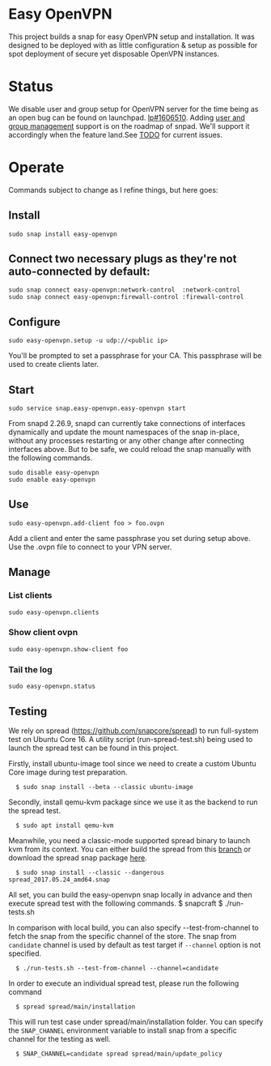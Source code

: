# Easy OpenVPN

This project builds a snap for easy OpenVPN setup and installation. It was
designed to be deployed with as little configuration & setup as possible for
spot deployment of secure yet disposable OpenVPN instances.

# Status

We disable user and group setup for OpenVPN server for the time being as an
open bug can be found on launchpad. [lp#1606510](https://bugs.launchpad.net/snappy/+bug/1606510).
Adding [user and group management](https://forum.snapcraft.io/t/multiple-users-and-groups-in-snaps/1461/2) support is on the roadmap of snpad. We'll support it accordingly when the feature land.See [TODO](TODO.md) for current issues.

# Operate

Commands subject to change as I refine things, but here goes:

## Install

    sudo snap install easy-openvpn

## Connect two necessary plugs as they're not auto-connected by default:

    sudo snap connect easy-openvpn:network-control  :network-control
    sudo snap connect easy-openvpn:firewall-control :firewall-control

## Configure

    sudo easy-openvpn.setup -u udp://<public ip>

You'll be prompted to set a passphrase for your CA. This passphrase will be
used to create clients later.

## Start

	sudo service snap.easy-openvpn.easy-openvpn start

From snapd 2.26.9, snapd can currently take connections of interfaces dynamically
and update the mount namespaces of the snap in-place, without any processes
restarting or any other change after connecting interfaces above.  But to be safe,
we could reload the snap manually with the following commands.

    sudo disable easy-openvpn
    sudo enable easy-openvpn

## Use

	sudo easy-openvpn.add-client foo > foo.ovpn

Add a client and enter the same passphrase you set during setup above. Use the
.ovpn file to connect to your VPN server.

## Manage

### List clients

	sudo easy-openvpn.clients

### Show client ovpn

	sudo easy-openvpn.show-client foo

### Tail the log

	sudo easy-openvpn.status

## Testing

We rely on spread (https://github.com/snapcore/spread) to run full-system test on Ubuntu Core 16. A utility script (run-spread-test.sh) being used to launch the spread test can be found in this project.

Firstly, install ubuntu-image tool since we need to create a custom Ubuntu Core image during test preparation.

      $ sudo snap install --beta --classic ubuntu-image

Secondly, install qemu-kvm package since we use it as the backend to run the spread test.

      $ sudo apt install qemu-kvm

Meanwhile, you need a classic-mode supported spread binary to launch kvm from its context. You can either build the spread from this [branch](https://github.com/rmescandon/spread/tree/snap-as-classic) or download the spread snap package [here](http://people.canonical.com/~gary-wzl77/spread_2017.05.24_amd64.snap).

      $ sudo snap install --classic --dangerous spread_2017.05.24_amd64.snap

All set, you can build the easy-openvpn snap locally in advance and then execute spread test with the following commands.
      $ snapcraft
      $ ./run-tests.sh

In comparison with local build, you can also specify --test-from-channel to fetch the snap from the specific channel of the store. The snap from `candidate` channel is used by default as test target if `--channel` option is not specified.

      $ ./run-tests.sh --test-from-channel --channel=candidate

In order to execute an individual spread test, please run the following command

      $ spread spread/main/installation

This will run test case under spread/main/installation folder.
You can specify the `SNAP_CHANNEL` environment variable to install snap from a specific channel for the testing as well.

      $ SNAP_CHANNEL=candidate spread spread/main/update_policy

